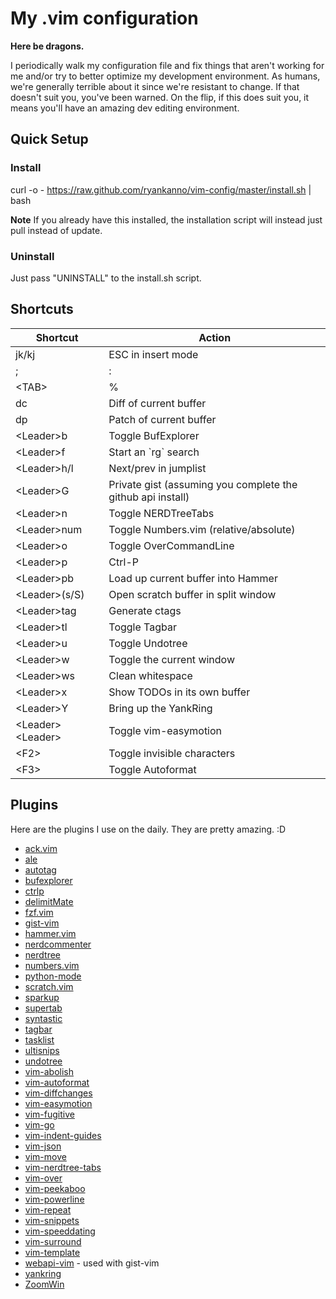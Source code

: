 # My .vim configuration

**Here be dragons.** 

I periodically walk my configuration file and fix things that aren't working 
for me and/or try to better optimize my development environment.  As humans, 
we're generally terrible about it since we're resistant to change.  If that 
doesn't suit you, you've been warned.  On the flip, if this does suit you, 
it means you'll have an amazing dev editing environment.

## Quick Setup

### Install

curl -o - https://raw.github.com/ryankanno/vim-config/master/install.sh | bash

**Note** If you already have this installed, the installation script will
instead just pull instead of update.

### Uninstall

Just pass "UNINSTALL" to the install.sh script.


## Shortcuts

<table>
    <thead>
        <tr>
            <th>Shortcut</th>
            <th>Action</th>
        </tr>
    </thead>
    <tbody>
        <tr>
            <td>jk/kj</td>
            <td>ESC in insert mode</td>
        </tr>
        <tr>
            <td>;</td>
            <td>:</td>
        </tr>
        <tr>
            <td>&lt;TAB&gt;</td>
            <td>%</td>
        </tr>
        <tr>
            <td>dc</td>
            <td>Diff of current buffer</td>
        </tr>
        <tr>
            <td>dp</td>
            <td>Patch of current buffer</td>
        </tr>
        <tr>
            <td>&lt;Leader&gt;b</td>
            <td>Toggle BufExplorer</td>
        </tr>
        <tr>
            <td>&lt;Leader&gt;f</td>
            <td>Start an `rg` search</td>
        </tr>
        <tr>
            <td>&lt;Leader&gt;h/l</td>
            <td>Next/prev in jumplist</td>
        </tr>
        <tr>
            <td>&lt;Leader&gt;G</td>
            <td>Private gist (assuming you complete the github api install)</td>
        </tr>
        <tr>
            <td>&lt;Leader&gt;n</td>
            <td>Toggle NERDTreeTabs</td>
        </tr>
        <tr>
            <td>&lt;Leader&gt;num</td>
            <td>Toggle Numbers.vim (relative/absolute)</td>
        </tr>
        <tr>
            <td>&lt;Leader&gt;o</td>
            <td>Toggle OverCommandLine</td>
        </tr>
        <tr>
            <td>&lt;Leader&gt;p</td>
            <td>Ctrl-P</td>
        </tr>
        <tr>
            <td>&lt;Leader&gt;pb</td>
            <td>Load up current buffer into Hammer</td>
        </tr>
        <tr>
            <td>&lt;Leader&gt;(s/S)</td>
            <td>Open scratch buffer in split window</td>
        </tr>
        <tr>
            <td>&lt;Leader&gt;tag</td>
            <td>Generate ctags</td>
        </tr>
        <tr>
            <td>&lt;Leader&gt;tl</td>
            <td>Toggle Tagbar</td>
        </tr>
        <tr>
            <td>&lt;Leader&gt;u</td>
            <td>Toggle Undotree</td>
        </tr>
        <tr>
            <td>&lt;Leader&gt;w</td>
            <td>Toggle the current window</td>
        </tr>
        <tr>
            <td>&lt;Leader&gt;ws</td>
            <td>Clean whitespace</td>
        </tr>
        <tr>
            <td>&lt;Leader&gt;x</td>
            <td>Show TODOs in its own buffer</td>
        </tr>
        <tr>
            <td>&lt;Leader&gt;Y</td>
            <td>Bring up the YankRing</td>
        </tr>
        <tr>
            <td>&lt;Leader&gt;&lt;Leader&gt;</td>
            <td>Toggle vim-easymotion</td>
        </tr>
        <tr>
            <td>&lt;F2&gt;</td>
            <td>Toggle invisible characters</td>
        </tr>
        <tr>
            <td>&lt;F3&gt;</td>
            <td>Toggle Autoformat</td>
        </tr>
    </tbody>
</table>


## Plugins

Here are the plugins I use on the daily.  They are pretty amazing. :D

* [ack.vim](http://github.com/mileszs/ack.vim)
* [ale](https://github.com/w0rp/ale)
* [autotag](https://github.com/vim-scripts/AutoTag)
* [bufexplorer](https://github.com/jlanzarotta/bufexplorer)
* [ctrlp](https://github.com/ctrlpvim/ctrlp.vim)
* [delimitMate](https://github.com/Raimondi/delimitMate)
* [fzf.vim](https://github.com/junegunn/fzf.vim)
* [gist-vim](http://github.com/mattn/gist-vim)
* [hammer.vim](https://github.com/wikimatze/hammer.vim)
* [nerdcommenter](https://github.com/scrooloose/nerdcommenter)
* [nerdtree](https://github.com/scrooloose/nerdtree)
* [numbers.vim](https://github.com/myusuf3/numbers.vim/)
* [python-mode](https://github.com/klen/python-mode)
* [scratch.vim](https://github.com/ethanmuller/scratch.vim)
* [sparkup](https://github.com/rstacruz/sparkup)
* [supertab](http://github.com/ervandew/supertab)
* [syntastic](https://github.com/vim-syntastic/syntastic)
* [tagbar](https://github.com/majutsushi/tagbar)
* [tasklist](http://github.com/vim-scripts/TaskList)
* [ultisnips](http://github.com/SirVer/ultisnips)
* [undotree](https://github.com/mbbill/undotree)
* [vim-abolish](https://github.com/tpope/vim-abolish)
* [vim-autoformat](https://github.com/Chiel92/vim-autoformat)
* [vim-diffchanges](http://github.com/jmcantrell/vim-diffchanges)
* [vim-easymotion](https://github.com/easymotion/vim-easymotion)
* [vim-fugitive](http://github.com/tpope/vim-fugitive)
* [vim-go](https://github.com/fatih/vim-go)
* [vim-indent-guides](https://github.com/nathanaelkane/vim-indent-guides)
* [vim-json](https://github.com/elzr/vim-json)
* [vim-move](https://github.com/matze/vim-move)
* [vim-nerdtree-tabs](https://github.com/jistr/vim-nerdtree-tabs)
* [vim-over](https://github.com/osyo-manga/vim-over)
* [vim-peekaboo](https://github.com/junegunn/vim-peekaboo)
* [vim-powerline](https://github.com/Lokaltog/vim-powerline)
* [vim-repeat](https://github.com/tpope/vim-repeat)
* [vim-snippets](https://github.com/honza/vim-snippets)
* [vim-speeddating](https://github.com/tpope/vim-speeddating)
* [vim-surround](https://github.com/tpope/vim-surround)
* [vim-template](https://github.com/aperezdc/vim-template)
* [webapi-vim](https://github.com/mattn/webapi-vim) - used with gist-vim
* [yankring](https://github.com/vim-scripts/YankRing.vim)
* [ZoomWin](https://github.com/regedarek/ZoomWin)
